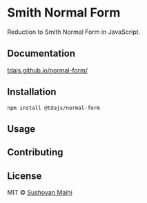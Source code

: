 # Smith Normal Form
Reduction to Smith Normal Form in JavaScript.

## Documentation
[tdajs.github.io/normal-form/](tdajs.github.io/normal-form/)

## Installation

```text
npm install @tdajs/normal-form
```

## Usage

## Contributing

## License
MIT © [Sushovan Majhi](https://smajhi.com)
